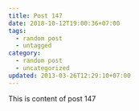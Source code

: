 ```yaml
---
title: Post 147
date: 2018-10-12T19:00:36+07:00
tags:
  - random post
  - untagged
category:
  - random post
  - uncategorized
updated: 2013-03-26T12:29:10+07:00
---
```

This is content of post 147